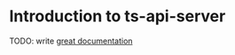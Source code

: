 # Introduction to ts-api-server

TODO: write [great documentation](http://jacobian.org/writing/what-to-write/)
